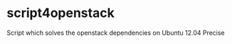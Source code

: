 script4openstack
================

Script which solves the openstack dependencies on Ubuntu 12.04 Precise
